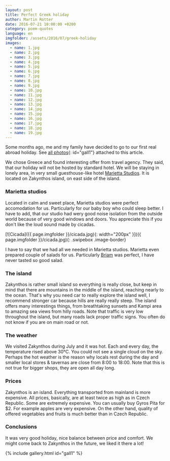 ```yaml
---
layout: post
title: Perfect Greek holiday
author: Martin Rotter
date: 2016-07-21 10:00:00 +0200
category: poem-quotes
language: en
imgfolder: /assets/2016/07/greek-holiday
images:
  - name: 1.jpg
  - name: 2.jpg
  - name: 3.jpg
  - name: 4.jpg
  - name: 5.jpg
  - name: 6.jpg
  - name: 7.jpg
  - name: 8.jpg
  - name: 9.jpg
  - name: 10.jpg
  - name: 11.jpg
  - name: 12.jpg
  - name: 13.jpg
  - name: 14.jpg
  - name: 15.jpg
  - name: 16.jpg
  - name: 17.jpg
  - name: 18.jpg
  - name: 19.jpg
---
```


Some months ago, me and my family have decided to go to our first real abroad holiday. See [all photos](#){: id="gall1"} attached to this article.
<!--more-->

We chose Greece and found interesting offer from travel agency. They said, that our holiday will not be hosted by standard hotel. We will be staying in lonely area, in very small guesthouse-like hotel [Marietta Studios](https://www.google.cz/maps/place/Marietta+Studios+Zante+Zakynthos/@37.8321726,20.8306346,15.5z/data=!4m5!3m4!1s0x0:0xb0df501e35d557f5!8m2!3d37.834462!4d20.828275). It is located on Zakynthos island, on east side of the island.

### Marietta studios

Located in calm and sweet place, Marietta studios were perfect accomodation for us. Particularly for our baby boy who could sleep better. I have to add, that our studio had wery good noise isolation from the outside world because of very good windows and doors. You appreciate this if you don't like the loud sound made by cicadas.

[![Cicada]({{ page.imgfolder }}/cicada.jpg){: width="200px" }]({{ page.imgfolder }}/cicada.jpg){: .swipebox .image-border}

I have to say that we had all we needed in Marietta studios. Marietta even prepared couple of salads for us. Particularly [Briam](http://allrecipes.com/recipe/144406/briam-greek-mixed-vegetables-in-tomato-sauce/) was perfect, I have never tasted so good salad.

### The island

Zakynthos is rather small island so everything is really close, but keep in mind that there are mountains in the middle of the island, reaching nearly to the ocean. That's why you need car to really explore the island well, I recommend stronger car because hills are really really steep. The island offers many interestings things, from breathtaking sunsets and Kampi area to amazing sea views from hilly roads. Note that traffic is very low throughout the island, but many roads lack proper traffic signs. You often do not know if you are on main road or not.

### The weather

We visited Zakynthos during July and it was hot. Each and every day, the temperature rised above 30°C. You could not see a single cloud on the sky. Perhaps the hot weather is the reason why locals rest during the day and smaller local stores & tavernas are close from 8:00 to 18:00. Note that this is not true for bigger shops, they are open all day long.

### Prices

Zakynthos is an island. Everything transported from mainland is more expensive. All prices, basically, are at least twice as high as in Czech Republic. Some are extremely expensive. You can usually buy Gyros Pita for $2. For example apples are very expensive. On the other hand, quality of offered vegetables and fruits is much better than in Czech Republic.

### Conclusions

It was very good holiday, nice balance between price and comfort. We might come back to Zakynthos in the future, we liked it there a lot!

{% include gallery.html id="gall1" %}